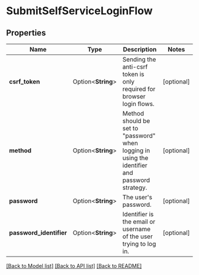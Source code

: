 # SubmitSelfServiceLoginFlow

## Properties

Name | Type | Description | Notes
------------ | ------------- | ------------- | -------------
**csrf_token** | Option<**String**> | Sending the anti-csrf token is only required for browser login flows. | [optional]
**method** | Option<**String**> | Method should be set to \"password\" when logging in using the identifier and password strategy. | [optional]
**password** | Option<**String**> | The user's password. | [optional]
**password_identifier** | Option<**String**> | Identifier is the email or username of the user trying to log in. | [optional]

[[Back to Model list]](../README.md#documentation-for-models) [[Back to API list]](../README.md#documentation-for-api-endpoints) [[Back to README]](../README.md)


